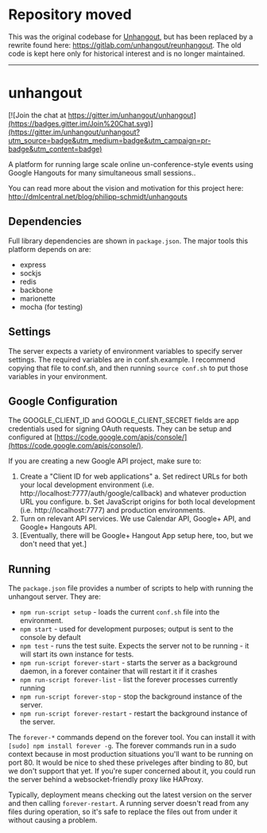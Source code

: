 Repository moved
================

This was the original codebase for [Unhangout](https://unhangout.media.mit.edu), but has been replaced by a rewrite found here: https://gitlab.com/unhangout/reunhangout.  The old code is kept here only for historical interest and is no longer maintained.

--------

unhangout
=========

[![Join the chat at https://gitter.im/unhangout/unhangout](https://badges.gitter.im/Join%20Chat.svg)](https://gitter.im/unhangout/unhangout?utm_source=badge&utm_medium=badge&utm_campaign=pr-badge&utm_content=badge)

A platform for running large scale online un-conference-style events using Google Hangouts for many simultaneous small sessions..

You can read more about the vision and motivation for this project here: http://dmlcentral.net/blog/philipp-schmidt/unhangouts


Dependencies
------------

Full library dependencies are shown in `package.json`. The major tools this platform depends on are:

 - express
 - sockjs
 - redis
 - backbone
 - marionette
 - mocha (for testing)

Settings
--------

The server expects a variety of environment variables to specify server settings. The required variables are in conf.sh.example. I recommend copying that file to conf.sh, and then running `source conf.sh` to put those variables in your environment.


Google Configuration
--------------------

The GOOGLE_CLIENT_ID and GOOGLE_CLIENT_SECRET fields are app credentials used for signing OAuth requests. They can be setup and configured at [https://code.google.com/apis/console/](https://code.google.com/apis/console/).

If you are creating a new Google API project, make sure to:

 1. Create a "Client ID for web applications"
	a. Set redirect URLs for both your local development environment (i.e. http://localhost:7777/auth/google/callback) and whatever production URL you configure.
	b. Set JavaScript origins for both local development (i.e. http://localhost:7777) and production environments.
 2. Turn on relevant API services. We use Calendar API, Google+ API, and Google+ Hangouts API.
 3. [Eventually, there will be Google+ Hangout App setup here, too, but we don't need that yet.]


Running
----------

The `package.json` file provides a number of scripts to help with running the unhangout server. They are:

 * `npm run-script setup` - loads the current `conf.sh` file into the environment.
 * `npm start` - used for development purposes; output is sent to the console by default
 * `npm test` - runs the test suite. Expects the server not to be running - it will start its own instance for tests.
 * `npm run-script forever-start` - starts the server as a background daemon, in a forever container that will restart it if it crashes
 * `npm run-script forever-list` - list the forever processes currently running
 * `npm run-script forever-stop` - stop the background instance of the server.
 * `npm run-script forever-restart` - restart the background instance of the server.


The `forever-*` commands depend on the forever tool. You can install it with `[sudo] npm install forever -g`. The forever commands run in a sudo context because in most production situations you'll want to be running on port 80. It would be nice to shed these priveleges after binding to 80, but we don't support that yet. If you're super concerned about it, you could run the server behind a websocket-friendly proxy like HAProxy.

Typically, deployment means checking out the latest version on the server and then calling `forever-restart`. A running server doesn't read from any files during operation, so it's safe to replace the files out from under it without causing a problem.
